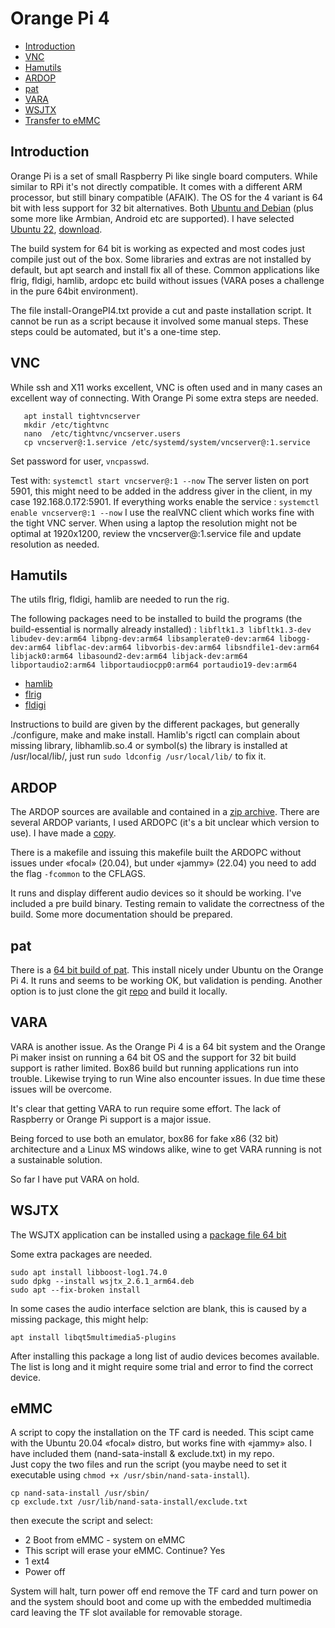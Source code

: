 # Orange Pi 4
* [Introduction](#Introduction)
* [VNC](#VNC)
* [Hamutils](#Hamutils)
* [ARDOP](#ARDOP)
* [pat](#pat)
* [VARA](#VARA)
* [WSJTX](#WSJTX)
* [Transfer to eMMC](#eMMC)

## Introduction
Orange Pi is a set of small Raspberry Pi like single board
computers. While similar to RPi it's not directly compatible. It comes
with a different ARM processor, but still binary compatible
(AFAIK). The OS for the 4 variant is 64 bit with less support for 32
bit alternatives. Both [Ubuntu and Debian](http://www.orangepi.org/html/hardWare/computerAndMicrocontrollers/service-and-support/Orange-pi-4.html) 
(plus some more like Armbian, Android etc are supported). I have selected 
[Ubuntu 22](https://drive.google.com/file/d/12C7mLMsiMOmClAoYMlWcZ5xnpRniBINq/view?usp=sharing), [download](http://www.orangepi.org/html/hardWare/computerAndMicrocontrollers/service-and-support/Orange-pi-4-LTS.html).

The build system for 64 bit is working as expected and most codes just
compile just out of the box. Some libraries and extras are not
installed by default, but apt search and install fix all of
these. Common applications like flrig, fldigi, hamlib, ardopc etc build
without issues (VARA poses a challenge in the pure 64bit environment).

The file install-OrangePI4.txt provide a cut and paste installation 
script. It cannot be run as a script because it involved some manual
steps. These steps could be automated, but it's a one-time step.


## VNC
While ssh and X11 works excellent, VNC is often used and in many cases an excellent
way of connecting. With Orange Pi some extra steps are needed.
```
   apt install tightvncserver
   mkdir /etc/tightvnc
   nano  /etc/tightvnc/vncserver.users
   cp vncserver@:1.service /etc/systemd/system/vncserver@:1.service
``` 
Set password for user, ```vncpasswd```.

Test with:
```systemctl start vncserver@:1 --now```
The server listen on port 5901, this might need to be added in the address giver in the client, in my case 192.168.0.172:5901. If everything works enable the service :
```systemctl enable vncserver@:1 --now```
I use the realVNC client which works fine with the tight VNC server. When using a 
laptop the resolution might not be optimal at 1920x1200, review the 
vncserver@:1.service file and update resolution as needed. 


## Hamutils
The utils flrig, fldigi, hamlib are needed to run the rig.

The following packages need to be installed to build the programs (the build-essential is normally already installed) :
```libfltk1.3 libfltk1.3-dev libudev-dev:arm64 libpng-dev:arm64 libsamplerate0-dev:arm64 libogg-dev:arm64 libflac-dev:arm64 libvorbis-dev:arm64 libsndfile1-dev:arm64 libjack0:arm64 libasound2-dev:arm64 libjack-dev:arm64 libportaudio2:arm64 libportaudiocpp0:arm64 portaudio19-dev:arm64``` 

* [hamlib](https://github.com/Hamlib/Hamlib/releases/download/4.4/hamlib-4.4.tar.gz)
* [flrig](http://www.w1hkj.com/files/flrig/flrig-1.4.7.tar.gz)
* [fldigi](http://www.w1hkj.com/files/fldigi/fldigi-4.1.23.tar.gz)


Instructions to build are given by the different packages, but
generally ./configure, make and make install.
Hamlib's rigctl can complain about missing library, libhamlib.so.4 or symbol(s)
the library is installed at /usr/local/lib/, just run 
```sudo ldconfig /usr/local/lib/``` to fix it.


## ARDOP 
The ARDOP sources are available and contained in a [zip archive](https://www.cantab.net/users/john.wiseman/Downloads/Beta/TeensyProjects.zip). 
There are several ARDOP variants, I used ARDOPC (it's a bit unclear which 
version to use). I have made a [copy](https://github.com/olewsaa/amateur-radio/tree/main/OrangePi).

There is a makefile and issuing this makefile built the ARDOPC without 
issues under «focal» (20.04), but under «jammy» (22.04) you need to add the 
flag ```-fcommon```  to the CFLAGS.

It runs and display different audio devices so it should be working. 
I've included a pre build binary. Testing remain to validate the 
correctness of the build. Some more documentation should be prepared.


## pat
There is a [64 bit build of pat](https://harenber.web.cern.ch/harenber/pat_0.12.1_arm64.deb).
This install nicely under Ubuntu on the Orange Pi 4. It runs and seems to be 
working OK, but validation is pending. Another option is to just clone
the git [repo](https://github.com/la5nta/pat) and build it locally.

## VARA
VARA is another issue. As the Orange Pi 4 is a 64 bit system and the
Orange Pi maker insist on running a 64 bit OS and the support for 32 bit
build support is rather limited. Box86 build but running applications
run into trouble. Likewise trying to run Wine also encounter issues. 
In due time these issues will be overcome. 

It's clear that getting VARA to run require some effort. The lack of
Raspberry or Orange Pi support is a major issue. 

Being forced to use both an emulator, box86 for fake x86 (32 bit) architecture 
and a Linux MS windows alike, wine to get VARA running is not a sustainable
solution. 

So far I have put VARA on hold. 


## WSJTX
The WSJTX application can be installed using a 
[package file 64 bit](https://sourceforge.net/projects/wsjt/files/wsjtx-2.6.1/wsjtx_2.6.1_arm64.deb/download)

Some extra packages are needed. 

```
sudo apt install libboost-log1.74.0
sudo dpkg --install wsjtx_2.6.1_arm64.deb
sudo apt --fix-broken install
```
In some cases the audio interface selction are blank, this is caused by a missing package, this might help:

```apt install libqt5multimedia5-plugins```

After installing this package a long list of audio devices becomes available. The list is long and it might require some trial and error to find the correct device.  



## eMMC
A script to copy the installation on the TF card is needed. This scipt
came with the Ubuntu 20.04 «focal» distro, but works fine with «jammy» 
also. I have included them (nand-sata-install & exclude.txt) in my repo.  
Just copy the two files and run the script (you maybe need to set it executable
using ```chmod +x /usr/sbin/nand-sata-install```).

```
cp nand-sata-install /usr/sbin/
cp exclude.txt /usr/lib/nand-sata-install/exclude.txt
```

then execute the script and select:
* 2 Boot from eMMC - system on eMMC
* This script will erase your eMMC. Continue? Yes
* 1 ext4
* Power off 

System will halt, turn power off end remove the TF card and turn power 
on and the system should boot and come up with the embedded multimedia
card leaving the TF slot available for removable storage.


